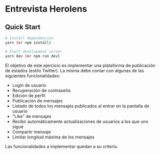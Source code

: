 # Entrevista Herolens

## Quick Start

```bash
# Install dependencies
yarn (or npm install)

# Start development server
yarn dev (or npm run dev)
```

El objetivo de este ejercicio es implementar una plataforma de publicación de estados (estilo Twitter). La misma debe contar con algunas de las siguientes funcionalidades:

- Login de usuario
- Recuperación de contraseña
- Edición de perfil
- Publicación de mensajes
- Listado de todos los mensajes publicados al entrar en la pantalla de usuario
- "Like" de mensajes
- Recibir automáticamente actualizaciones de usuarios a los que uno sigue
- Compartir mensaje
- Limitar longitud máxima de los mensajes

Las funcionalidades a implementar quedan a su criterio.


